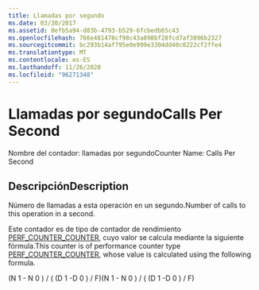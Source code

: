 ```yaml
---
title: Llamadas por segundo
ms.date: 03/30/2017
ms.assetid: 0efb5a94-d83b-4793-b529-6fcbedb65c43
ms.openlocfilehash: 766e481478cf98c43a898bf28fcd7af3896b2327
ms.sourcegitcommit: bc293b14af795e0e999e3304dd40c0222cf2ffe4
ms.translationtype: MT
ms.contentlocale: es-ES
ms.lasthandoff: 11/26/2020
ms.locfileid: "96271348"
---
```

# <a name="calls-per-second"></a><span data-ttu-id="a0e29-102">Llamadas por segundo</span><span class="sxs-lookup"><span data-stu-id="a0e29-102">Calls Per Second</span></span>

<span data-ttu-id="a0e29-103">Nombre del contador: llamadas por segundo</span><span class="sxs-lookup"><span data-stu-id="a0e29-103">Counter Name: Calls Per Second</span></span>  
  
## <a name="description"></a><span data-ttu-id="a0e29-104">Descripción</span><span class="sxs-lookup"><span data-stu-id="a0e29-104">Description</span></span>  

 <span data-ttu-id="a0e29-105">Número de llamadas a esta operación en un segundo.</span><span class="sxs-lookup"><span data-stu-id="a0e29-105">Number of calls to this operation in a second.</span></span>  
  
 <span data-ttu-id="a0e29-106">Este contador es de tipo de contador de rendimiento [PERF_COUNTER_COUNTER](/previous-versions/windows/it-pro/windows-server-2003/cc740048(v=ws.10)), cuyo valor se calcula mediante la siguiente fórmula.</span><span class="sxs-lookup"><span data-stu-id="a0e29-106">This counter is of performance counter type [PERF_COUNTER_COUNTER](/previous-versions/windows/it-pro/windows-server-2003/cc740048(v=ws.10)), whose value is calculated using the following formula.</span></span>  
  
 <span data-ttu-id="a0e29-107">(N 1 - N 0 ) / ( (D 1 -D 0 ) / F)</span><span class="sxs-lookup"><span data-stu-id="a0e29-107">(N 1 - N 0 ) / ( (D 1 -D 0 ) / F)</span></span>
